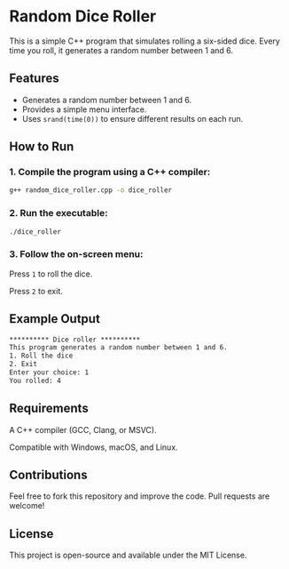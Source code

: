 # Random Dice Roller

This is a simple C++ program that simulates rolling a six-sided dice. Every time you roll, it generates a random number between 1 and 6.

## Features
- Generates a random number between 1 and 6.
- Provides a simple menu interface.
- Uses `srand(time(0))` to ensure different results on each run.

## How to Run
### 1. Compile the program using a C++ compiler:
   ```sh
   g++ random_dice_roller.cpp -o dice_roller
   ```
### 2. Run the executable:
  ```sh
  ./dice_roller
  ```
### 3. Follow the on-screen menu:

Press ```1``` to roll the dice.

Press ```2``` to exit.

## Example Output
```txt
********** Dice roller **********
This program generates a random number between 1 and 6.
1. Roll the dice
2. Exit
Enter your choice: 1
You rolled: 4
```

## Requirements
A C++ compiler (GCC, Clang, or MSVC).

Compatible with Windows, macOS, and Linux.

## Contributions
Feel free to fork this repository and improve the code. Pull requests are welcome!

## License
This project is open-source and available under the MIT License.

